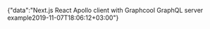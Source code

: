 {"data":"Next.js React Apollo client with Graphcool GraphQL server example2019-11-07T18:06:12+03:00"}
